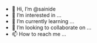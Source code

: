 - 👋 Hi, I’m @sainide
- 👀 I’m interested in ...
- 🌱 I’m currently learning ...
- 💞️ I’m looking to collaborate on ...
- 📫 How to reach me ...

<!---
sainide/sainide is a ✨ special ✨ repository because its `README.md` (this file) appears on your GitHub profile.
You can click the Preview link to take a look at your changes.
--->
